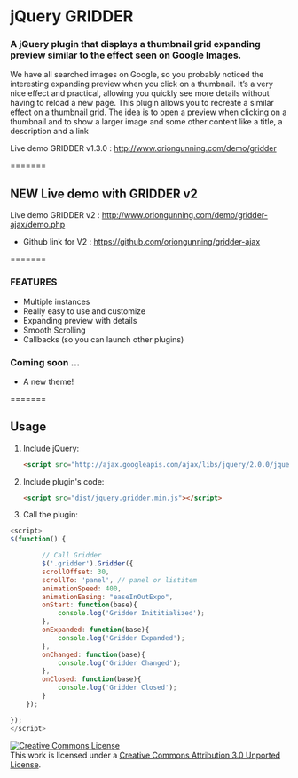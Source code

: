 # jQuery GRIDDER

### A jQuery plugin that displays a thumbnail grid expanding preview similar to the effect seen on Google Images.

We have all searched images on Google, so you probably noticed the interesting expanding preview when you click on a thumbnail. It’s a very nice effect and practical, allowing you quickly see more details without having to reload a new page. This plugin allows you to recreate a similar effect on a thumbnail grid. The idea is to open a preview when clicking on a thumbnail and to show a larger image and some other content like a title, a description and a link

Live demo GRIDDER v1.3.0 : http://www.oriongunning.com/demo/gridder

=======

## NEW Live demo with GRIDDER v2 

Live demo GRIDDER v2 : http://www.oriongunning.com/demo/gridder-ajax/demo.php
- Github link for V2 : https://github.com/oriongunning/gridder-ajax
 
=======

### FEATURES
- Multiple instances
- Really easy to use and customize
- Expanding preview with details
- Smooth Scrolling
- Callbacks (so you can launch other plugins)

### Coming soon ...
- A new theme!

=======

## Usage

1. Include jQuery:

	```html
	<script src="http://ajax.googleapis.com/ajax/libs/jquery/2.0.0/jquery.min.js"></script>
	```

2. Include plugin's code:

	```html
	<script src="dist/jquery.gridder.min.js"></script>
	```

3. Call the plugin:

```javascript
<script>
$(function() {

        // Call Gridder
        $('.gridder').Gridder({
        scrollOffset: 30,
        scrollTo: 'panel', // panel or listitem
        animationSpeed: 400,
        animationEasing: "easeInOutExpo",
        onStart: function(base){
            console.log('Gridder Inititialized');
        },
        onExpanded: function(base){
            console.log('Gridder Expanded');
        },
        onChanged: function(base){
            console.log('Gridder Changed');
        },
        onClosed: function(base){
            console.log('Gridder Closed');
        }
    });

});
</script>
```

<a rel="license" href="http://creativecommons.org/licenses/by/3.0/"><img alt="Creative Commons License" style="border-width:0" src="http://i.creativecommons.org/l/by/3.0/88x31.png" /></a><br />This work is licensed under a <a rel="license" href="http://creativecommons.org/licenses/by/3.0/">Creative Commons Attribution 3.0 Unported License</a>.


